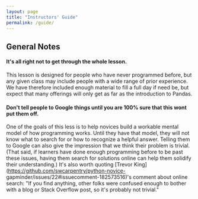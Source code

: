 ```yaml
---
layout: page
title: "Instructors' Guide"
permalink: /guide/
---
```


## General Notes

#### It's all right not to get through the whole lesson.
   This lesson is designed for people who have never programmed before, but any given class may include people with a wide range of prior experience.
    We have therefore included enough material to fill a full day if need be,
    but expect that many offerings will only get as far as the introduction to Pandas.

#### Don't tell people to Google things until you are 100% sure that this wont put them off. 
   One of the goals of this less is
    to help novices build a workable mental model of how programming works.
    Until they have that model,
    they will not know what to search for or how to recognize a helpful answer.
    Telling them to Google can also give the impression that we think their problem is trivial.
    (That said, if learners have done enough programming before to be past these issues,
    having them search for solutions online can help them solidify their understanding.)
    It's also worth quoting
    [Trevor King](https://github.com/swcarpentry/python-novice-
    gapminder/issues/22#issuecomment-182573516)'s
    comment about online search:
    "If you find anything,
    other folks were confused enough to bother with a blog or Stack Overflow post,
    so it's probably not trivial."
